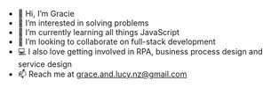 - 👋 Hi, I’m Gracie
- 👀 I’m interested in solving problems
- 🌱 I’m currently learning all things JavaScript
- 💞️ I’m looking to collaborate on full-stack development
- 💻 I also love getting involved in RPA, business process design and service design
- 📫 Reach me at grace.and.lucy.nz@gmail.com

<!---
grace-anderson/grace-anderson is a ✨ special ✨ repository because its `README.md` (this file) appears on your GitHub profile.
You can click the Preview link to take a look at your changes.
--->
